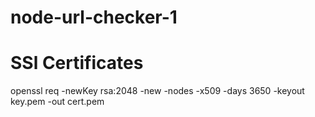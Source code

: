 # node-url-checker-1

# SSl Certificates
openssl req -newKey rsa:2048 -new -nodes -x509 -days 3650 -keyout key.pem -out cert.pem 